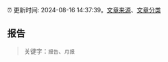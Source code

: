 :alarm_clock: 更新时间: 2024-08-16 14:37:39。[文章来源](/README.md)、[文章分类](/TAGS.md)

## 报告


> 关键字：`报告`、`月报`



